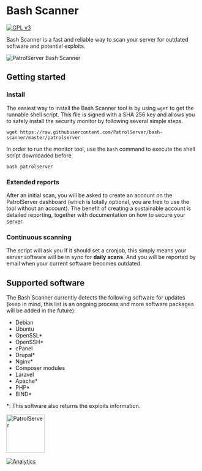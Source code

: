 # Bash Scanner
<a target="_blank" href="http://opensource.org/licenses/GPL-3.0"><img alt="GPL v3" src="https://camo.githubusercontent.com/7aa49bcd4f4eb9a53e06b1607e5b9c5709c5d118/68747470733a2f2f706f7365722e707567782e6f72672f6c6561726e696e676c6f636b65722f6c6561726e696e676c6f636b65722f6c6963656e73652e737667"></img></a>

Bash Scanner is a fast and reliable way to scan your server for outdated software and potential exploits.

![PatrolServer Bash Scanner](http://i.imgur.com/O4fu9Nk.png)

## Getting started
### Install
The easiest way to install the Bash Scanner tool is by using `wget` to get the runnable shell script. This file is signed with a SHA 256 key and allows you to safely install the security monitor by following several simple steps.
```
wget https://raw.githubusercontent.com/PatrolServer/bash-scanner/master/patrolserver
```
In order to run the monitor tool, use the `bash` command to execute the shell script downloaded before.
```
bash patrolserver
```

### Extended reports
After an initial scan, you will be asked to create an account on the PatrolServer dashboard (which is totally optional, you are free to use the tool without an account). The benefit of creating a sustainable account is detailed reporting, together with documentation on how to secure your server.

### Continuous scanning
The script will ask you if it should set a cronjob, this simply means your server software will be in sync for **daily scans**. And you will be reported by email when your current software becomes outdated.

## Supported software
The Bash Scanner currently detects the following software for updates (keep in mind, this list is an ongoing process and more software packages will be added in the future):
* Debian
* Ubuntu
* OpenSSL*
* OpenSSH*
* cPanel
* Drupal*
* Nginx*
* Composer modules
* Laravel
* Apache*
* PHP*
* BIND*

*: This software also returns the exploits information.

<a target="_blank" href="https://patrolserver.com"><img alt="PatrolServer" width="100" src="http://i.imgur.com/UwkmawB.png"></a>

[![Analytics](https://ga-beacon.appspot.com/UA-65036233-1/PatrolServer/bash-scanner?pixel)](https://github.com/igrigorik/ga-beacon)
